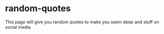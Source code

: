 # random-quotes
This page will give you random quotes to make you seem deep and stuff on social media
